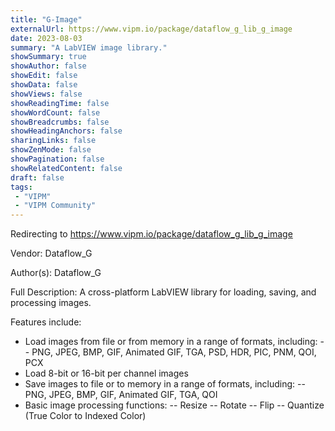 ```yaml
---
title: "G-Image"
externalUrl: https://www.vipm.io/package/dataflow_g_lib_g_image
date: 2023-08-03
summary: "A LabVIEW image library."
showSummary: true
showAuthor: false
showEdit: false
showData: false
showViews: false
showReadingTime: false
showWordCount: false
showBreadcrumbs: false
showHeadingAnchors: false
sharingLinks: false
showZenMode: false
showPagination: false
showRelatedContent: false
draft: false
tags:
 - "VIPM"
 - "VIPM Community"
---
```


Redirecting to https://www.vipm.io/package/dataflow_g_lib_g_image

Vendor: Dataflow_G

Author(s): Dataflow_G
 
Full Description:
A cross-platform LabVIEW library for loading, saving, and processing images.

Features include:
* Load images from file or from memory in a range of formats, including:
-- PNG, JPEG, BMP, GIF, Animated GIF, TGA, PSD, HDR, PIC, PNM, QOI, PCX
* Load 8-bit or 16-bit per channel images
* Save images to file or to memory in a range of formats, including:
-- PNG, JPEG, BMP, GIF, Animated GIF, TGA, QOI
* Basic image processing functions:
-- Resize
-- Rotate
-- Flip
-- Quantize (True Color to Indexed Color)